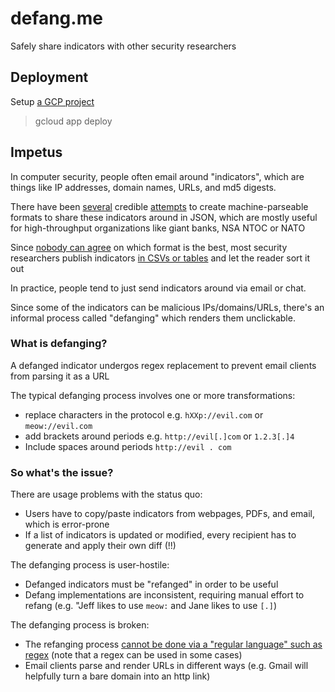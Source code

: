 # defang.me

Safely share indicators with other security researchers

## Deployment

Setup [a GCP project](https://cloud.google.com/python/getting-started/hello-world#before-you-begin)

> gcloud app deploy

## Impetus
In computer security, people often email around "indicators", which are things like IP addresses, domain names, URLs, and md5 digests.

There have been [several](https://oasis-open.github.io/cti-documentation/stix/walkthrough) credible [attempts](https://www.misp-project.org/datamodels/) to create machine-parseable formats to share these indicators around in JSON, which are mostly useful for high-throughput organizations like giant banks, NSA NTOC or NATO

Since [nobody can agree](https://xkcd.com/927/) on which format is the best, most security researchers publish indicators [in CSVs or tables](https://www.fireeye.com/blog/threat-research/2018/11/not-so-cozy-an-uncomfortable-examination-of-a-suspected-apt29-phishing-campaign.html) and let the reader sort it out

In practice, people tend to just send indicators around via email or chat. 

Since some of the indicators can be malicious IPs/domains/URLs, there's an informal process called "defanging" which renders them unclickable.

### What is defanging? 

A defanged indicator undergos regex replacement to prevent email clients from parsing it as a URL

The typical defanging process involves one or more transformations:

- replace characters in the protocol e.g. `hXXp://evil.com` or `meow://evil.com` 
- add brackets around periods e.g. `http://evil[.]com` or `1.2.3[.]4`
- Include spaces around periods `http://evil . com`

### So what's the issue?

There are usage problems with the status quo:

- Users have to copy/paste indicators from webpages, PDFs, and email, which is error-prone
- If a list of indicators is updated or modified, every recipient has to generate and apply their own diff (!!)

The defanging process is user-hostile:

- Defanged indicators must be "refanged" in order to be useful
- Defang implementations are inconsistent, requiring manual effort to refang (e.g. "Jeff likes to use `meow:` and Jane likes to use `[.]`)

The defanging process is broken:

- The refanging process [cannot be done via a "regular language" such as regex](https://stackoverflow.com/a/3816749) (note that a regex can be used in some cases)
- Email clients parse and render URLs in different ways (e.g. Gmail will helpfully turn a bare domain into an http link)

